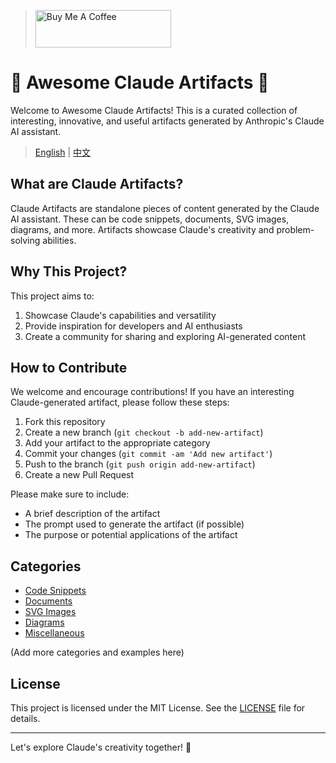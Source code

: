 
> <a href="https://www.buymeacoffee.com/zrank" target="_blank"><img src="https://cdn.buymeacoffee.com/buttons/v2/default-yellow.png" alt="Buy Me A Coffee" style="height: 60px !important;width: 217px !important;" ></a>

# 👋 Awesome Claude Artifacts 🌟

Welcome to Awesome Claude Artifacts! This is a curated collection of interesting, innovative, and useful artifacts generated by Anthropic's Claude AI assistant.

> [English](https://github.com/NVO-2021/awesome-claude-artifacts) | [中文]()

## What are Claude Artifacts?

Claude Artifacts are standalone pieces of content generated by the Claude AI assistant. These can be code snippets, documents, SVG images, diagrams, and more. Artifacts showcase Claude's creativity and problem-solving abilities.

## Why This Project?

This project aims to:
1. Showcase Claude's capabilities and versatility
2. Provide inspiration for developers and AI enthusiasts
3. Create a community for sharing and exploring AI-generated content

## How to Contribute

We welcome and encourage contributions! If you have an interesting Claude-generated artifact, please follow these steps:

1. Fork this repository
2. Create a new branch (`git checkout -b add-new-artifact`)
3. Add your artifact to the appropriate category
4. Commit your changes (`git commit -am 'Add new artifact'`)
5. Push to the branch (`git push origin add-new-artifact`)
6. Create a new Pull Request

Please make sure to include:
- A brief description of the artifact
- The prompt used to generate the artifact (if possible)
- The purpose or potential applications of the artifact

## Categories

- [Code Snippets](#code-snippets)
- [Documents](#documents)
- [SVG Images](#svg-images)
- [Diagrams](#diagrams)
- [Miscellaneous](#miscellaneous)

(Add more categories and examples here)

## License

This project is licensed under the MIT License. See the [LICENSE](LICENSE) file for details.

---

Let's explore Claude's creativity together! 🚀
